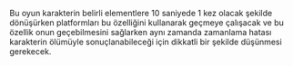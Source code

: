 Bu oyun karakterin belirli elementlere 10 saniyede 1 kez olacak şekilde dönüşürken platformları bu özelliğini kullanarak geçmeye çalışacak ve bu özellik onun geçebilmesini sağlarken aynı zamanda zamanlama hatası karakterin ölümüyle sonuçlanabileceği için dikkatli bir şekilde düşünmesi gerekecek.
